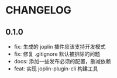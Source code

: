 # CHANGELOG

## 0.1.0

<!--hash:9afd7ec456ea627bd46212f8b62f2f4fc4c077a7-->

- fix: 生成的 joplin 插件应该支持开发模式
- fix: 修复 .gitignore 默认被排除的问题
- docs: 添加一些发布必须的配置，删减依赖
- feat: 实现 joplin-plugin-cli 构建工具
